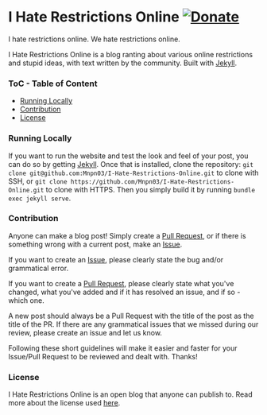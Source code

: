 # I Hate Restrictions Online [![Donate](https://img.shields.io/badge/Donate-PayPal-blue.svg?style=flat-square)](https://paypal.me/mnpn03/)

I hate restrictions online. We hate restrictions online.

I Hate Restrictions Online is a blog ranting about various online restrictions and stupid ideas, with text written by the community. Built with [Jekyll](https://jekyllrb.com/).

### ToC - Table of Content
- [Running Locally](#running-locally)
- [Contribution](#contribution)
- [License](#license)

### Running Locally
If you want to run the website and test the look and feel of your post, you can do so by getting [Jekyll](https://jekyllrb.com/).
Once that is installed, clone the repository:
`git clone git@github.com:Mnpn03/I-Hate-Restrictions-Online.git` to clone with SSH, or
`git clone https://github.com/Mnpn03/I-Hate-Restrictions-Online.git` to clone with HTTPS.
Then you simply build it by running `bundle exec jekyll serve`.

### Contribution
Anyone can make a blog post! Simply create a [Pull Request](https://github.com/Mnpn03/I-Hate-Restrictions-Online/pulls), or if there is something wrong with a current post, make an [Issue](https://github.com/Mnpn03/I-Hate-Restrictions-Online/issues).

If you want to create an [Issue](https://github.com/Mnpn03/I-Hate-Restrictions-Online/issues), please clearly state the bug and/or grammatical error.

If you want to create a [Pull Request](https://github.com/Mnpn03/I-Hate-Restrictions-Online/pulls), please clearly state what you've changed, what you've added and if it has resolved an issue, and if so - which one.

A new post should always be a Pull Request with the title of the post as the title of the PR. If there are any grammatical issues that we missed during our review, please create an issue and let us know.

Following these short guidelines will make it easier and faster for your Issue/Pull Request to be reviewed and dealt with.
Thanks!

### License
I Hate Restrictions Online is an open blog that anyone can publish to. Read more about the license used [here](https://github.com/Mnpn03/I-Hate-Restrictions-Online/blob/master/LICENSE).
